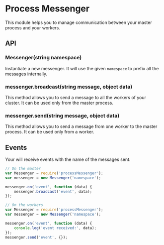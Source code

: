 # Process Messenger

This module helps you to manage communication between your master process and your workers.

## API

### Messenger(string namespace)

Instantiate a new messenger.
It will use the given `namespace` to prefix all the messages internally.

### messenger.broadcast(string message, object data)

This method allows you to send a message to all the workers of your cluster.
It can be used only from the master process.

### messenger.send(string message, object data)

This method allows you to send a message from one worker to the master process.
It can be used only from a worker.

## Events

Your will receive events with the name of the messages sent.

```javascript
// On the master
var Messenger = require('processMessenger');
var messenger = new Messenger('namespace');

messenger.on('event', function (data) {
    messenger.broadcast('event', data);
});
```

```javascript
// On the workers
var Messenger = require('processMessenger');
var messenger = new Messenger('namespace');

messenger.on('event', function (data) {
    console.log('event received:', data);
});
messenger.send('event', {});
```
